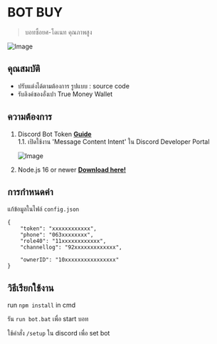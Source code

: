 # BOT BUY
> บอทซื้อยศ-โดเนท คุณภาพสูง

![Image]([https://cdn.discordapp.com/attachments/1095025373986685022/1102822394252496966/image.png](https://cdn.discordapp.com/attachments/1140643173689987185/1152544720480915508/image.png))

## **คุณสมบัติ**
- ปรับแต่งได้ตามต้องการ รูปแบบ : source code
- รับลิงค์ซองอั่งเปา True Money Wallet

## **ความต้องการ**

1. Discord Bot Token **[Guide](https://discordjs.guide/preparations/setting-up-a-bot-application.html#creating-your-bot)**  
   1.1. เปิดใช้งาน 'Message Content Intent' ใน Discord Developer Portal

   ![Image](https://cdn.discordapp.com/attachments/1095025373986685022/1102635940528271390/image.png)


2. Node.js 16 or newer **[Download here!](https://nodejs.org/en)**

## การกำหนดค่า

แก้ข้อมูลในไฟล์ `config.json`

```
{
    "token": "xxxxxxxxxxxx",
    "phone": "063xxxxxxxx",
    "role40": "11xxxxxxxxxxxx",
    "channellog": "92xxxxxxxxxxxxx",

    "ownerID": "10xxxxxxxxxxxxxxxx"
}
```

## วิธีเรียกใช้งาน

run `npm install` in cmd

รัน `run bot.bat` เพื่อ start บอท

ใช้คําสั่ง `/setup` ใน discord เพื่อ set bot 
